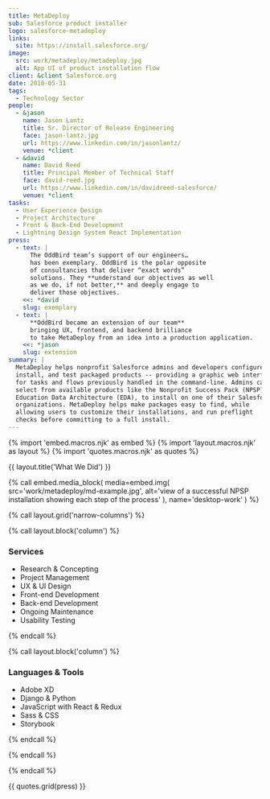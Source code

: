 ```yaml
---
title: MetaDeploy
sub: Salesforce product installer
logo: salesforce-metadeploy
links:
  site: https://install.salesforce.org/
image:
  src: work/metadeploy/metadeploy.jpg
  alt: App UI of product installation flow
client: &client Salesforce.org
date: 2018-05-31
tags:
  - Technology Sector
people:
  - &jason
    name: Jason Lantz
    title: Sr. Director of Release Engineering
    face: jason-lantz.jpg
    url: https://www.linkedin.com/in/jasonlantz/
    venue: *client
  - &david
    name: David Reed
    title: Principal Member of Technical Staff
    face: david-reed.jpg
    url: https://www.linkedin.com/in/davidreed-salesforce/
    venue: *client
tasks:
  - User Experience Design
  - Project Architecture
  - Front & Back-End Development
  - Lightning Design System React Implementation
press:
  - text: |
      The OddBird team’s support of our engineers…
      has been exemplary. OddBird is the polar opposite
      of consultancies that deliver “exact words”
      solutions. They **understand our objectives as well
      as we do, if not better,** and deeply engage to
      deliver those objectives.
    <<: *david
    slug: exemplary
  - text: |
      **OddBird became an extension of our team**
      bringing UX, frontend, and backend brilliance
      to take MetaDeploy from an idea into a production application.
    <<: *jason
    slug: extension
summary: |
  MetaDeploy helps nonprofit Salesforce admins and developers configure,
  install, and test packaged products -- providing a graphic web interface
  for tasks and flows previously handled in the command-line. Admins can
  select from available products like the Nonprofit Success Pack (NPSP) or
  Education Data Architecture (EDA), to install on one of their Salesforce
  organizations. MetaDeploy helps make packages easy to find, while
  allowing users to customize their installations, and run preflight
  checks before committing to a full install.
---
```


{% import 'embed.macros.njk' as embed %}
{% import 'layout.macros.njk' as layout %}
{% import 'quotes.macros.njk' as quotes %}

{{ layout.title('What We Did') }}

{% call embed.media_block(
  media=embed.img(
    src='work/metadeploy/md-example.jpg',
    alt='view of a successful NPSP installation showing
      each step of the process'
  ),
  name='desktop-work'
) %}

{% call layout.grid('narrow-columns') %}

{% call layout.block('column') %}

### Services

  - Research & Concepting
  - Project Management
  - UX & UI Design
  - Front-end Development
  - Back-end Development
  - Ongoing Maintenance
  - Usability Testing

{% endcall %}

{% call layout.block('column') %}

### Languages & Tools

  - Adobe XD
  - Django & Python
  - JavaScript with React & Redux
  - Sass & CSS
  - Storybook

{% endcall %}

{% endcall %}

{% endcall %}

{{ quotes.grid(press) }}
